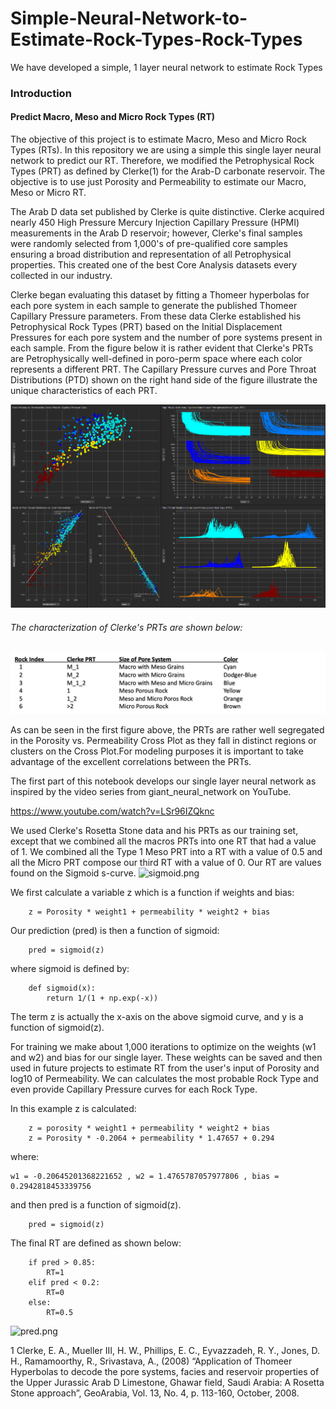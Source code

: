 # Simple-Neural-Network-to-Estimate-Rock-Types-Rock-Types
We have developed a simple, 1 layer neural network to estimate Rock Types
### Introduction
#### Predict Macro, Meso and Micro Rock Types (RT)
The objective of this project is to estimate Macro, Meso and Micro Rock Types (RTs). In this repository we are using a simple this single layer neural network to predict our RT. Therefore, we modified the Petrophysical Rock Types (PRT) as defined by Clerke(1) for the Arab-D carbonate reservoir. The objective is to use just Porosity and Permeability to estimate our Macro, Meso or Micro RT.

The Arab D data set published by Clerke is quite distinctive. Clerke acquired nearly 450 High Pressure Mercury Injection Capillary Pressure (HPMI) measurements in the Arab D reservoir; however, Clerke's final samples were randomly selected from 1,000's of pre-qualified core samples ensuring a broad distribution and representation of all Petrophysical properties. This created one of the best Core Analysis datasets every collected in our industry. 

Clerke began evaluating this dataset by fitting a Thomeer hyperbolas for each pore system in each sample to generate the published Thomeer Capillary Pressure parameters. From these data Clerke established his Petrophysical Rock Types (PRT) based on the Initial Displacement Pressures for each pore system and the number of pore systems present in each sample. From the figure below it is rather evident that Clerke's PRTs are Petrophysically well-defined in poro-perm space where each color represents a different PRT.  The Capillary Pressure curves and Pore Throat Distributions (PTD) shown on the right hand side of the figure illustrate the unique characteristics of each PRT. 

![TS_Image](PRT.png)

###### The characterization of Clerke's PRTs are shown below:

![TS_Image](Rock-Types.png)

As can be seen in the first figure above, the PRTs are rather well segregated in the Porosity vs. Permeability Cross Plot as they fall in distinct regions or clusters on the Cross Plot.For modeling purposes it is important to take advantage of the excellent correlations between the PRTs. 

The first part of this notebook develops our single layer neural network as inspired by the video series from giant_neural_network on YouTube. 

https://www.youtube.com/watch?v=LSr96IZQknc

We used Clerke's Rosetta Stone data and his PRTs as our training set, except that we combined all the macros PRTs into one RT that had a value of 1. We combined all the Type 1 Meso PRT into a RT with a value of 0.5 and all the Micro PRT compose our third RT with a value of 0. Our RT are values found on the Sigmoid s-curve.
![sigmoid.png](attachment:sigmoid.png)

We first calculate a variable z which is a function if weights and bias:
        
        z = Porosity * weight1 + permeability * weight2 + bias

Our prediction (pred) is then a function of sigmoid:        
        
        pred = sigmoid(z) 

where sigmoid is defined by:
        
        def sigmoid(x):
            return 1/(1 + np.exp(-x))

The term z is actually the x-axis on the above sigmoid curve, and y is a function of sigmoid(z). 

For training we make about 1,000 iterations to optimize on the weights (w1 and w2) and bias for our single layer. These weights can be saved and then used in future projects to estimate RT from the user's input of Porosity and log10 of Permeability. We can calculates the most probable Rock Type and even provide Capillary Pressure curves for each Rock Type.

In this example z is calculated:
        
        z = porosity * weight1 + permeability * weight2 + bias
        z = Porosity * -0.2064 + permeability * 1.47657 + 0.294

where:
    
    w1 = -0.20645201368221652 , w2 = 1.4765787057977806 , bias = 0.2942818453339756

and then pred is a function of sigmoid(z). 
        
        pred = sigmoid(z) 

The final RT are defined as shown below:
        
        if pred > 0.85:
            RT=1
        elif pred < 0.2:
            RT=0
        else:
            RT=0.5
            
![pred.png](attachment:pred.png)


1 Clerke, E. A., Mueller III, H. W., Phillips, E. C., Eyvazzadeh, R. Y., Jones, D. H., Ramamoorthy, R., Srivastava, A., (2008) “Application of Thomeer Hyperbolas to decode the pore systems, facies and reservoir properties of the Upper Jurassic Arab D Limestone, Ghawar field, Saudi Arabia: A Rosetta Stone approach”, GeoArabia, Vol. 13, No. 4, p. 113-160, October, 2008. 

